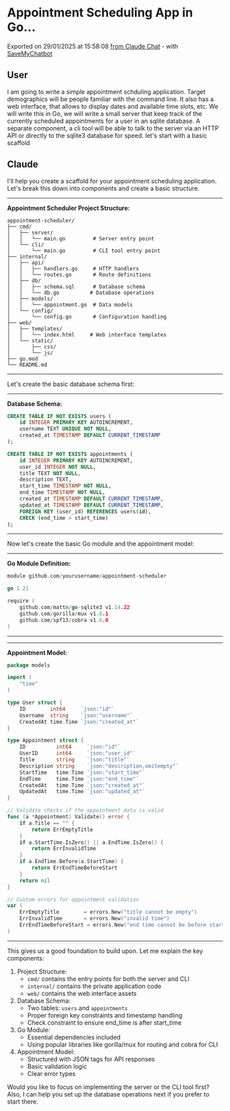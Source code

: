 # Appointment Scheduling App in Go...
Exported on 29/01/2025 at 15:58:08 [from Claude Chat](https://claude.ai/chat/0443ad81-1e51-4913-b717-5e4d2d5acef7) - with [SaveMyChatbot](https://save.hugocollin.com)

## User
I am going to write a simple appointment schduling application. Target demographics will be people familiar with the command line. It also has a web interface, that allows to display dates and available time slots, etc. We will write this in Go, we will write a small server that keep track of the currently scheduled appointments for a user in an sqlite database. A separate component, a cli tool will be able to talk to the server via an HTTP API or directly to the sqlite3 database for speed. let's start with a basic scaffold

## Claude
I'll help you create a scaffold for your appointment scheduling application. Let's break this down into components and create a basic structure.

---
**Appointment Scheduler Project Structure:**
```plaintext
appointment-scheduler/
├── cmd/
│   ├── server/
│   │   └── main.go         # Server entry point
│   └── cli/
│       └── main.go         # CLI tool entry point
├── internal/
│   ├── api/
│   │   ├── handlers.go     # HTTP handlers
│   │   └── routes.go       # Route definitions
│   ├── db/
│   │   ├── schema.sql      # Database schema
│   │   └── db.go          # Database operations
│   ├── models/
│   │   └── appointment.go  # Data models
│   └── config/
│       └── config.go       # Configuration handling
├── web/
│   ├── templates/
│   │   └── index.html     # Web interface templates
│   └── static/
│       ├── css/
│       └── js/
├── go.mod
└── README.md
```
---

Let's create the basic database schema first:

---
**Database Schema:**
```sql
CREATE TABLE IF NOT EXISTS users (
    id INTEGER PRIMARY KEY AUTOINCREMENT,
    username TEXT UNIQUE NOT NULL,
    created_at TIMESTAMP DEFAULT CURRENT_TIMESTAMP
);

CREATE TABLE IF NOT EXISTS appointments (
    id INTEGER PRIMARY KEY AUTOINCREMENT,
    user_id INTEGER NOT NULL,
    title TEXT NOT NULL,
    description TEXT,
    start_time TIMESTAMP NOT NULL,
    end_time TIMESTAMP NOT NULL,
    created_at TIMESTAMP DEFAULT CURRENT_TIMESTAMP,
    updated_at TIMESTAMP DEFAULT CURRENT_TIMESTAMP,
    FOREIGN KEY (user_id) REFERENCES users(id),
    CHECK (end_time > start_time)
);
```
---

Now let's create the basic Go module and the appointment model:

---
**Go Module Definition:**
```go
module github.com/yourusername/appointment-scheduler

go 1.21

require (
    github.com/mattn/go-sqlite3 v1.14.22
    github.com/gorilla/mux v1.8.1
    github.com/spf13/cobra v1.8.0
)
```
---

---
**Appointment Model:**
```go
package models

import (
    "time"
)

type User struct {
    ID        int64     `json:"id"`
    Username  string    `json:"username"`
    CreatedAt time.Time `json:"created_at"`
}

type Appointment struct {
    ID          int64     `json:"id"`
    UserID      int64     `json:"user_id"`
    Title       string    `json:"title"`
    Description string    `json:"description,omitempty"`
    StartTime   time.Time `json:"start_time"`
    EndTime     time.Time `json:"end_time"`
    CreatedAt   time.Time `json:"created_at"`
    UpdatedAt   time.Time `json:"updated_at"`
}

// Validate checks if the appointment data is valid
func (a *Appointment) Validate() error {
    if a.Title == "" {
        return ErrEmptyTitle
    }
    if a.StartTime.IsZero() || a.EndTime.IsZero() {
        return ErrInvalidTime
    }
    if a.EndTime.Before(a.StartTime) {
        return ErrEndTimeBeforeStart
    }
    return nil
}

// Custom errors for appointment validation
var (
    ErrEmptyTitle        = errors.New("title cannot be empty")
    ErrInvalidTime       = errors.New("invalid time")
    ErrEndTimeBeforeStart = errors.New("end time cannot be before start time")
)
```
---

This gives us a good foundation to build upon. Let me explain the key components:

1.  Project Structure:
    *   `cmd/` contains the entry points for both the server and CLI
    *   `internal/` contains the private application code
    *   `web/` contains the web interface assets
2.  Database Schema:
    *   Two tables: `users` and `appointments`
    *   Proper foreign key constraints and timestamp handling
    *   Check constraint to ensure end\_time is after start\_time
3.  Go Module:
    *   Essential dependencies included
    *   Using popular libraries like gorilla/mux for routing and cobra for CLI
4.  Appointment Model:
    *   Structured with JSON tags for API responses
    *   Basic validation logic
    *   Clear error types

Would you like to focus on implementing the server or the CLI tool first? Also, I can help you set up the database operations next if you prefer to start there.

